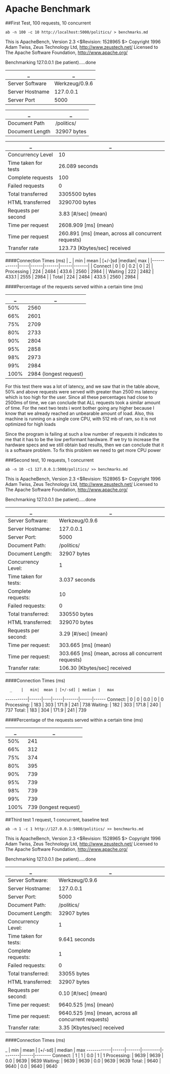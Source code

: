 Apache Benchmark
===============================================================


##First Test, 100 requests, 10 concurrent

```ab -n 100 -c 10 http://localhost:5000/politics/ > benchmarks.md```


This is ApacheBench, Version 2.3 <$Revision: 1528965 $>
Copyright 1996 Adam Twiss, Zeus Technology Ltd, http://www.zeustech.net/
Licensed to The Apache Software Foundation, http://www.apache.org/

Benchmarking 127.0.0.1 (be patient).....done

|_                  |                   _  |
|-------------------|----------------------|
| Server Software   |       Werkzeug/0.9.6 |
| Server Hostname   |        127.0.0.1     |
| Server Port       |            5000      |


 _               |                 _  
-----------------|--------------------
 Document Path   |        /politics/  
 Document Length |      32907 bytes   


 _        |      _         
 ------------------- | ----------------
Concurrency Level    |   10
Time taken for tests |   26.089 seconds
Complete requests   |    100
Failed requests|        0
Total transferred|     3305500 bytes
HTML transferred|      3290700 bytes
Requests per second |    3.83 [#/sec] (mean)
Time per request |       2608.909 [ms] (mean)
Time per request |       260.891 [ms] (mean, across all concurrent requests)
Transfer rate |          123.73 [Kbytes/sec] received

####Connection Times (ms)
|        _   | min | mean | [+/-]sd |median| max |
|------------|-----|------|-------|------|-------|
| Connect    |  0  |   0  |  0.2  |   0  |      2|
| Processing | 224 | 2484 | 433.6 | 2560 |  2984 |
| Waiting    | 222 | 2482 | 433.1 | 2555 |  2984 |
| Total      | 224 | 2484 | 433.5 | 2560 |  2984 |


####Percentage of the requests served within a certain time (ms)

_        |        _
-------|--------
 50%   |  2560 
  66%   |  2601 
  75%   |2709 
  80%   |2733 
  90%   |2804
  95%   |2858 
  98%   |2973 
  99%   |2984 
 100%   |2984 (longest request) 


For this test there was a lot of latency, and we saw that in the table above, 50% and above requests were served with greater than 2500 ms latency
which is too high for the user. Since all these percentages had close to 2500ms of time, we can conclude that ALL requests took a similar amount of time.
For the next two tests i wont bother going any higher because I know that we already reached an unbearable amount of load.
Also, this machine is running on a single core CPU, with 512 mb of ram, so it is not optimized for high loads

Since the program is failing at such a low number of requests it indicates to me that it has to be the low performant hardware. If we try to increase the hardware specs
and we still obtain bad results, then we can conclude that it is a software problem.
To fix this problem we need to get more CPU power 

 


###Second test, 10 requests, 1 concurrent
 
```ab -n 10 -c1 127.0.0.1:5000/politics/ >> benchmarks.md```
 
This is ApacheBench, Version 2.3 <$Revision: 1528965 $>
Copyright 1996 Adam Twiss, Zeus Technology Ltd, http://www.zeustech.net/
Licensed to The Apache Software Foundation, http://www.apache.org/

Benchmarking 127.0.0.1 (be patient).....done

_ | _
----|-----
Server Software:    |    Werkzeug/0.9.6
Server Hostname:    |    127.0.0.1
Server Port:       |     5000
Document Path:     |     /politics/
Document Length:   |     32907 bytes
Concurrency Level:   |   1
Time taken for tests: |  3.037 seconds
Complete requests:   |   10
Failed requests:    |    0
Total transferred:  |    330550 bytes
HTML transferred:   |    329070 bytes
Requests per second: |   3.29 [#/sec] (mean)
Time per request:    |   303.665 [ms] (mean)
Time per request:   |    303.665 [ms] (mean, across all concurrent requests)
Transfer rate:      |    106.30 [Kbytes/sec] received

####Connection Times (ms)

              
      _    |   min|  mean | [+/-sd] | median |   max
-----------|------|----|-----|-------|------|------
Connect:    |    0  |  0  |  0.0  |    0    |   0
Processing:  | 183 | 303 | 171.9  |  241   |  738
Waiting:    |  182 | 303  | 171.8  |  240   |  737
Total:     |   183 | 304 | 171.9  |  241   |  739

####Percentage of the requests served within a certain time (ms)

_ | _
---|----
  50%   | 241
  66%  |  312
  75%   | 374
  80%  |  395
  90%  |  739
  95%  |  739
  98%  |  739
  99%  |  739
 100%  |  739 (longest request)
 
##Third test 1 request, 1 concurrent, baseline test
 
```ab -n 1 -c 1 http://127.0.0.1:5000/politics/ >> benchmarks.md ```

This is ApacheBench, Version 2.3 <$Revision: 1528965 $>
Copyright 1996 Adam Twiss, Zeus Technology Ltd, http://www.zeustech.net/
Licensed to The Apache Software Foundation, http://www.apache.org/

Benchmarking 127.0.0.1 (be patient).....done

_ | _
---|---
Server Software:   |     Werkzeug/0.9.6
Server Hostname:    |    127.0.0.1
Server Port:       |     5000
Document Path:    |      /politics/
Document Length:   |     32907 bytes
Concurrency Level:   |   1
Time taken for tests:  | 9.641 seconds
Complete requests:   |   1
Failed requests:     |   0
Total transferred:   |   33055 bytes
HTML transferred:    |   32907 bytes
Requests per second: |   0.10 [#/sec] (mean)
Time per request:    |   9640.525 [ms] (mean)
Time per request:    |   9640.525 [ms] (mean, across all concurrent requests)
Transfer rate:       |   3.35 [Kbytes/sec] received

####Connection Times (ms)

   _        | min  |  mean | [+/-sd] | median |  max
------------|------|-------|---------|--------|------|--------
Connect:    |  1   |  1    |  0.0  |    1   |    1
Processing: | 9639 | 9639  | 0.0 |  9639  |  9639
Waiting:    | 9639 | 9639  | 0.0 |  9639  |  9639
Total:      | 9640 | 9640  | 0.0 |  9640  |  9640
